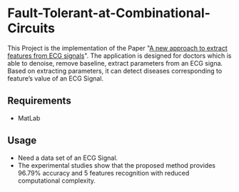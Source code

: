 # Fault-Tolerant-at-Combinational-Circuits
This Project is the implementation of the Paper "[A new approach to extract features from ECG signals](https://ieeexplore.ieee.org/document/7391944)". The application is designed for doctors which is able to denoise, remove baseline, extract parameters from an ECG signa. Based on extracting parameters, it can detect diseases corresponding to feature’s value of an ECG Signal.

## Requirements 
* MatLab 

## Usage
* Need a data set of an ECG Signal.
* The experimental studies show that the proposed method provides 96.79% accuracy and 5 features recognition with reduced computational complexity.
